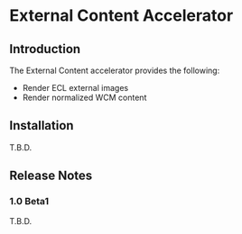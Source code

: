  External Content Accelerator
 =============================
    
 ## Introduction
    
 The External Content accelerator provides the following:
 - Render ECL external images
 - Render normalized WCM content
 
 ## Installation
 
 T.B.D.
 
 ## Release Notes
  
 ### 1.0 Beta1
 
T.B.D.